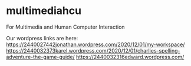 # multimediahcu
For Multimedia and Human Computer Interaction

Our wordpress links are here:
https://2440027442jonathan.wordpress.com/2020/12/01/my-workspace/
https://2440032373karel.wordpress.com/2020/12/01/charlies-spelling-adventure-the-game-guide/
https://2440032316edward.wordpress.com/
